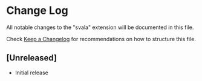 # Change Log

All notable changes to the "svala" extension will be documented in this file.

Check [Keep a Changelog](http://keepachangelog.com/) for recommendations on how to structure this file.

## [Unreleased]

- Initial release